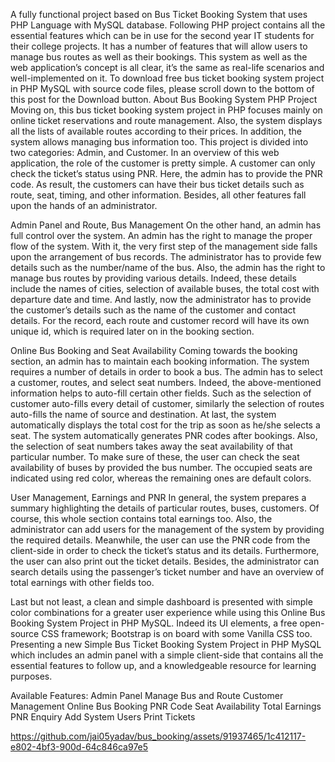 
A fully functional project based on Bus Ticket Booking System that uses PHP Language with MySQL database. Following PHP project contains all the essential features which can be in use for the second year IT students for their college projects. It has a number of features that will allow users to manage bus routes as well as their bookings. This system as well as the web application’s concept is all clear, it’s the same as real-life scenarios and well-implemented on it. To download free bus ticket booking system project in PHP MySQL with source code files, please scroll down to the bottom of this post for the Download button.
About Bus Booking System PHP Project
Moving on, this bus ticket booking system project in PHP focuses mainly on online ticket reservations and route management. Also, the system displays all the lists of available routes according to their prices. In addition, the system allows managing bus information too. This project is divided into two categories: Admin, and Customer. In an overview of this web application, the role of the customer is pretty simple. A customer can only check the ticket’s status using PNR. Here, the admin has to provide the PNR code. As result, the customers can have their bus ticket details such as route, seat, timing, and other information. Besides, all other features fall upon the hands of an administrator.


Admin Panel and Route, Bus Management
On the other hand, an admin has full control over the system. An admin has the right to manage the proper flow of the system. With it, the very first step of the management side falls upon the arrangement of bus records. The administrator has to provide few details such as the number/name of the bus. Also, the admin has the right to manage bus routes by providing various details. Indeed, these details include the names of cities, selection of available buses, the total cost with departure date and time. And lastly, now the administrator has to provide the customer’s details such as the name of the customer and contact details. For the record, each route and customer record will have its own unique id, which is required later on in the booking section.


Online Bus Booking and Seat Availability
Coming towards the booking section, an admin has to maintain each booking information. The system requires a number of details in order to book a bus. The admin has to select a customer, routes, and select seat numbers. Indeed, the above-mentioned information helps to auto-fill certain other fields. Such as the selection of customer auto-fills every detail of customer, similarly the selection of routes auto-fills the name of source and destination. At last, the system automatically displays the total cost for the trip as soon as he/she selects a seat. The system automatically generates PNR codes after bookings. Also, the selection of seat numbers takes away the seat availability of that particular number. To make sure of these, the user can check the seat availability of buses by provided the bus number. The occupied seats are indicated using red color, whereas the remaining ones are default colors.


User Management, Earnings and PNR
In general, the system prepares a summary highlighting the details of particular routes, buses, customers. Of course, this whole section contains total earnings too. Also, the administrator can add users for the management of the system by providing the required details. Meanwhile, the user can use the PNR code from the client-side in order to check the ticket’s status and its details. Furthermore, the user can also print out the ticket details. Besides, the administrator can search details using the passenger’s ticket number and have an overview of total earnings with other fields too.


Last but not least, a clean and simple dashboard is presented with simple color combinations for a greater user experience while using this Online Bus Booking System Project in PHP MySQL. Indeed its UI elements, a free open-source CSS framework; Bootstrap is on board with some Vanilla CSS too. Presenting a new Simple Bus Ticket Booking System Project in PHP MySQL which includes an admin panel with a simple client-side that contains all the essential features to follow up, and a knowledgeable resource for learning purposes.



Available Features:
Admin Panel
Manage Bus and Route
Customer Management
Online Bus Booking
PNR Code
Seat Availability
Total Earnings
PNR Enquiry
Add System Users
Print Tickets


https://github.com/jai05yadav/bus_booking/assets/91937465/1c412117-e802-4bf3-900d-64c846ca97e5







